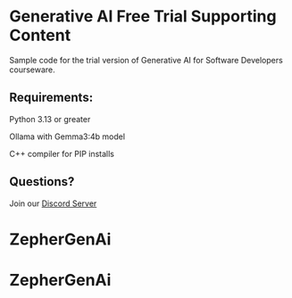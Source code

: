 # Generative AI Free Trial Supporting Content
Sample code for the trial version of Generative AI for Software Developers courseware.

## Requirements:

Python 3.13 or greater

Ollama with Gemma3:4b model

C++ compiler for PIP installs

## Questions?

Join our [Discord Server](https://discord.gg/Q5yUDWurFN)

# ZepherGenAi
# ZepherGenAi

